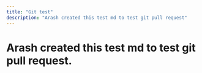 ```yaml
---
title: "Git test"
description: "Arash created this test md to test git pull request"
---
```


# Arash created this test md to test git pull request.


